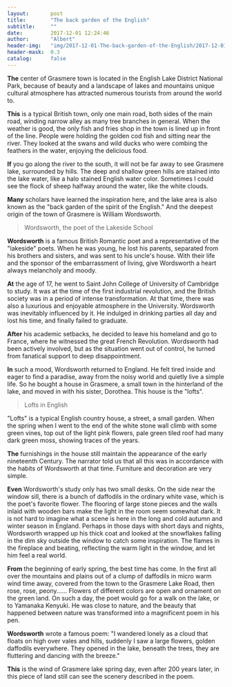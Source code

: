 ```yaml
---
layout:       post
title:        "The back garden of the English"
subtitle:     ""
date:         2017-12-01 12:24:46
author:       "Albert"
header-img:   "img/2017-12-01-The-back-garden-of-the-English/2017-12-01-The-back-garden-of-the-English-h.jpg"
header-mask:  0.3
catalog:      false
---
```


**The** center of Grasmere town is located in the English Lake District National Park, because of beauty and a landscape of lakes and mountains unique cultural atmosphere has attracted numerous tourists from around the world to.

**This** is a typical British town, only one main road, both sides of the main road, winding narrow alley as many tree branches in general. When the weather is good, the only fish and fries shop in the town is lined up in front of the line. People were holding the golden cod fish and sitting near the river. They looked at the swans and wild ducks who were combing the feathers in the water, enjoying the delicious food.

**If** you go along the river to the south, it will not be far away to see Grasmere lake, surrounded by hills. The deep and shallow green hills are stained into the lake water, like a halo stained English water color. Sometimes I could see the flock of sheep halfway around the water, like the white clouds.

**Many** scholars have learned the inspiration here, and the lake area is also known as the "back garden of the spirit of the English." And the deepest origin of the town of Grasmere is William Wordsworth.

>Wordsworth, the poet of the Lakeside School

**Wordsworth** is a famous British Romantic poet and a representative of the "lakeside" poets. When he was young, he lost his parents, separated from his brothers and sisters, and was sent to his uncle's house. With their life and the sponsor of the embarrassment of living, give Wordsworth a heart always melancholy and moody.

**At** the age of 17, he went to Saint John College of University of Cambridge to study. It was at the time of the first industrial revolution, and the British society was in a period of intense transformation. At that time, there was also a luxurious and enjoyable atmosphere in the University. Wordsworth was inevitably influenced by it. He indulged in drinking parties all day and lost his time, and finally failed to graduate.

**After** his academic setbacks, he decided to leave his homeland and go to France, where he witnessed the great French Revolution. Wordsworth had been actively involved, but as the situation went out of control, he turned from fanatical support to deep disappointment.

**In** such a mood, Wordsworth returned to England. He felt tired inside and eager to find a paradise, away from the noisy world and quietly live a simple life. So he bought a house in Grasmere, a small town in the hinterland of the lake, and moved in with his sister, Dorothea. This house is the "lofts".

>Lofts in English

"Lofts" is a typical English country house, a street, a small garden. When the spring when I went to the end of the white stone wall climb with some green vines, top out of the light pink flowers, pale green tiled roof had many dark green moss, showing traces of the years.

**The** furnishings in the house still maintain the appearance of the early nineteenth Century. The narrator told us that all this was in accordance with the habits of Wordsworth at that time. Furniture and decoration are very simple. 

**Even** Wordsworth's study only has two small desks. On the side near the window sill, there is a bunch of daffodils in the ordinary white vase, which is the poet's favorite flower. The flooring of large stone pieces and the walls inlaid with wooden bars make the light in the room seem somewhat dark. It is not hard to imagine what a scene is here in the long and cold autumn and winter season in England. Perhaps in those days with short days and nights, Wordsworth wrapped up his thick coat and looked at the snowflakes falling in the dim sky outside the window to catch some inspiration. The flames in the fireplace and beating, reflecting the warm light in the window, and let him feel a real world.

**From** the beginning of early spring, the best time has come. In the first all over the mountains and plains out of a clump of daffodils in micro warm wind time away, covered from the town to the Grasmere Lake Road, then rose, rose, peony...... Flowers of different colors are open and ornament on the green land. On such a day, the poet would go for a walk on the lake, or to Yamanaka Kenyuki. He was close to nature, and the beauty that happened between nature was transformed into a magnificent poem in his pen.

**Wordsworth** wrote a famous poem: "I wandered lonely as a cloud that floats on high over vales and hills, suddenly I saw a large flowers, golden daffodils everywhere. They opened in the lake, beneath the trees, they are fluttering and dancing with the breeze."

**This** is the wind of Grasmere lake spring day, even after 200 years later, in this piece of land still can see the scenery described in the poem.
